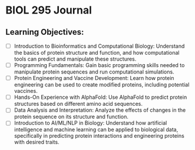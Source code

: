 # BIOL 295 Journal
## Learning Objectives:
- [ ] Introduction to Bioinformatics and Computational Biology: Understand the basics of protein structure and function, and how computational tools can predict and manipulate these structures.
- [ ] Programming Fundamentals: Gain basic programming skills needed to manipulate protein sequences and run computational simulations.
- [ ] Protein Engineering and Vaccine Development: Learn how protein engineering can be used to create modified proteins, including potential vaccines.
- [ ] Hands-On Experience with AlphaFold: Use AlphaFold to predict protein structures based on different amino acid sequences.
- [ ] Data Analysis and Interpretation: Analyze the effects of changes in the protein sequence on its structure and function.
- [ ] Introduction to AI/ML/NLP in Biology: Understand how artificial intelligence and machine learning can be applied to biological data, specifically in predicting protein interactions and engineering proteins with desired traits.
